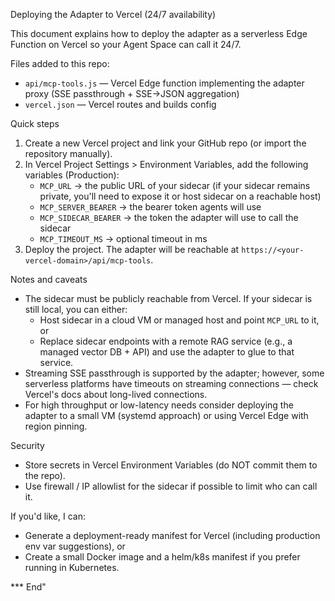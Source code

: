 Deploying the Adapter to Vercel (24/7 availability)

This document explains how to deploy the adapter as a serverless Edge Function on Vercel so your Agent Space can call it 24/7.

Files added to this repo:
- `api/mcp-tools.js` — Vercel Edge function implementing the adapter proxy (SSE passthrough + SSE->JSON aggregation)
- `vercel.json` — Vercel routes and builds config

Quick steps
1. Create a new Vercel project and link your GitHub repo (or import the repository manually).
2. In Vercel Project Settings > Environment Variables, add the following variables (Production):
   - `MCP_URL` -> the public URL of your sidecar (if your sidecar remains private, you'll need to expose it or host sidecar on a reachable host)
   - `MCP_SERVER_BEARER` -> the bearer token agents will use
   - `MCP_SIDECAR_BEARER` -> the token the adapter will use to call the sidecar
   - `MCP_TIMEOUT_MS` -> optional timeout in ms
3. Deploy the project. The adapter will be reachable at `https://<your-vercel-domain>/api/mcp-tools`.

Notes and caveats
- The sidecar must be publicly reachable from Vercel. If your sidecar is still local, you can either:
  - Host sidecar in a cloud VM or managed host and point `MCP_URL` to it, or
  - Replace sidecar endpoints with a remote RAG service (e.g., a managed vector DB + API) and use the adapter to glue to that service.
- Streaming SSE passthrough is supported by the adapter; however, some serverless platforms have timeouts on streaming connections — check Vercel's docs about long-lived connections.
- For high throughput or low-latency needs consider deploying the adapter to a small VM (systemd approach) or using Vercel Edge with region pinning.

Security
- Store secrets in Vercel Environment Variables (do NOT commit them to the repo).
- Use firewall / IP allowlist for the sidecar if possible to limit who can call it.

If you'd like, I can:
- Generate a deployment-ready manifest for Vercel (including production env var suggestions), or
- Create a small Docker image and a helm/k8s manifest if you prefer running in Kubernetes.

*** End"
